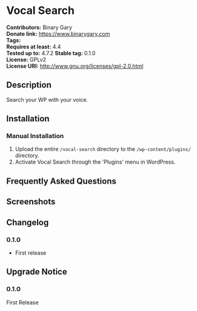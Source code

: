 # Vocal Search #
**Contributors:**      Binary Gary  
**Donate link:**       https://www.binarygary.com  
**Tags:**  
**Requires at least:** 4.4  
**Tested up to:**      4.7.2 
**Stable tag:**        0.1.0  
**License:**           GPLv2  
**License URI:**       http://www.gnu.org/licenses/gpl-2.0.html  

## Description ##

Search your WP with your voice.

## Installation ##

### Manual Installation ###

1. Upload the entire `/vocal-search` directory to the `/wp-content/plugins/` directory.
2. Activate Vocal Search through the 'Plugins' menu in WordPress.

## Frequently Asked Questions ##


## Screenshots ##


## Changelog ##

### 0.1.0 ###
* First release

## Upgrade Notice ##

### 0.1.0 ###
First Release

